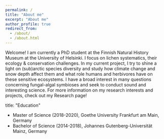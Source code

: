 ```yaml
---
permalink: /
title: "About me"
excerpt: "About me"
author_profile: true
redirect_from: 
  - /about/
  - /about.html
---
```


Welcome!
I am currently a PhD student at the Finnish Natural History Museum at the University of Helsinki. I focus on lichen systematics, their ecology & conservation challenges. In my current project, I try to shine a light on (sub)arctic species diversity and study how climate change and snow depth affect them and what role humans and herbivores have on these sensitive ecosystems.
I have a broad interest in many questions concerning fungal-algal symbioses and seek to conduct sound and interesting science. For more information on my research interests and projects, check out my Research page!

 

title: "Education"
* Master of Science (2018-2020), Goethe University Frankfurt am Main, Germany
* Bachelor of Science (2014-2018), Johannes Gutenberg-Universität Mainz, Germany
